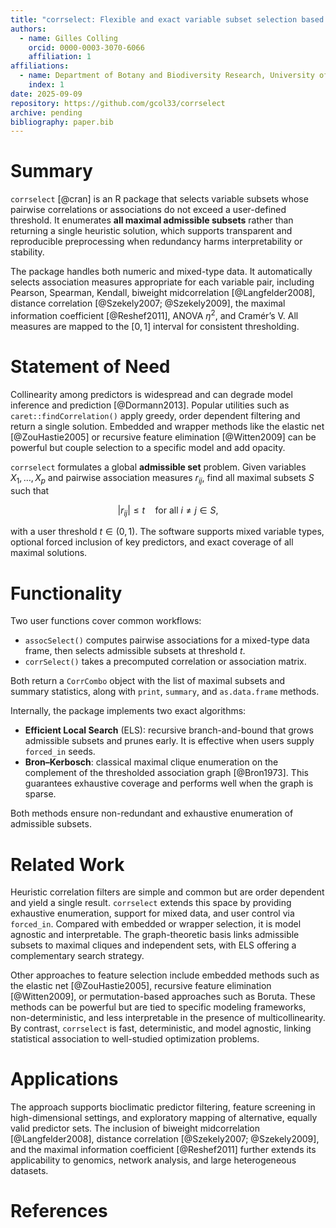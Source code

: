 ```yaml
---
title: "corrselect: Flexible and exact variable subset selection based on correlation and association matrices"
authors:
  - name: Gilles Colling
    orcid: 0000-0003-3070-6066
    affiliation: 1
affiliations:
  - name: Department of Botany and Biodiversity Research, University of Vienna, Austria
    index: 1
date: 2025-09-09
repository: https://github.com/gcol33/corrselect
archive: pending
bibliography: paper.bib
---
```


# Summary

`corrselect` [@cran] is an R package that selects variable subsets whose pairwise correlations or associations do not exceed a user-defined threshold. It enumerates **all maximal admissible subsets** rather than returning a single heuristic solution, which supports transparent and reproducible preprocessing when redundancy harms interpretability or stability.

The package handles both numeric and mixed-type data. It automatically selects association measures appropriate for each variable pair, including Pearson, Spearman, Kendall, biweight midcorrelation [@Langfelder2008], distance correlation [@Szekely2007; @Szekely2009], the maximal information coefficient [@Reshef2011], ANOVA $\eta^2$, and Cramér’s V. All measures are mapped to the $[0,1]$ interval for consistent thresholding.

# Statement of Need

Collinearity among predictors is widespread and can degrade model inference and prediction [@Dormann2013]. Popular utilities such as `caret::findCorrelation()` apply greedy, order dependent filtering and return a single solution. Embedded and wrapper methods like the elastic net [@ZouHastie2005] or recursive feature elimination [@Witten2009] can be powerful but couple selection to a specific model and add opacity.

`corrselect` formulates a global **admissible set** problem. Given variables $X_1,\dots,X_p$ and pairwise association measures $r_{ij}$, find all maximal subsets $S$ such that

$$
|r_{ij}| \le t \quad \text{for all } i \ne j \in S ,
$$

with a user threshold $t \in (0,1)$. The software supports mixed variable types, optional forced inclusion of key predictors, and exact coverage of all maximal solutions.

# Functionality

Two user functions cover common workflows:

- `assocSelect()` computes pairwise associations for a mixed-type data frame, then selects admissible subsets at threshold $t$.
- `corrSelect()` takes a precomputed correlation or association matrix.

Both return a `CorrCombo` object with the list of maximal subsets and summary statistics, along with `print`, `summary`, and `as.data.frame` methods.

Internally, the package implements two exact algorithms:

- **Efficient Local Search** (ELS): recursive branch-and-bound that grows admissible subsets and prunes early. It is effective when users supply `forced_in` seeds.
- **Bron–Kerbosch**: classical maximal clique enumeration on the complement of the thresholded association graph [@Bron1973]. This guarantees exhaustive coverage and performs well when the graph is sparse.

Both methods ensure non-redundant and exhaustive enumeration of admissible subsets.

# Related Work

Heuristic correlation filters are simple and common but are order dependent and yield a single result. `corrselect` extends this space by providing exhaustive enumeration, support for mixed data, and user control via `forced_in`. Compared with embedded or wrapper selection, it is model agnostic and interpretable. The graph-theoretic basis links admissible subsets to maximal cliques and independent sets, with ELS offering a complementary search strategy.

Other approaches to feature selection include embedded methods such as the elastic net [@ZouHastie2005], recursive feature elimination [@Witten2009], or permutation-based approaches such as Boruta. These methods can be powerful but are tied to specific modeling frameworks, non-deterministic, and less interpretable in the presence of multicollinearity. By contrast, `corrselect` is fast, deterministic, and model agnostic, linking statistical association to well-studied optimization problems.

# Applications

The approach supports bioclimatic predictor filtering, feature screening in high-dimensional settings, and exploratory mapping of alternative, equally valid predictor sets. The inclusion of biweight midcorrelation [@Langfelder2008], distance correlation [@Szekely2007; @Szekely2009], and the maximal information coefficient [@Reshef2011] further extends its applicability to genomics, network analysis, and large heterogeneous datasets.

# References